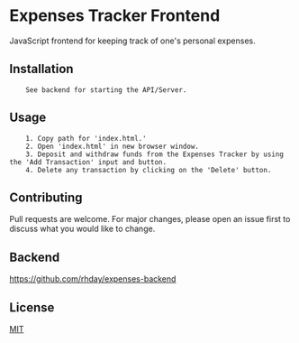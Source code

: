 # Expenses Tracker Frontend

JavaScript frontend for keeping track of one's personal expenses.

## Installation
```
    See backend for starting the API/Server.
```
## Usage
```
    1. Copy path for 'index.html.' 
    2. Open 'index.html' in new browser window.
    3. Deposit and withdraw funds from the Expenses Tracker by using the 'Add Transaction' input and button.
    4. Delete any transaction by clicking on the 'Delete' button.

```

## Contributing

Pull requests are welcome. For major changes, please open an issue first to discuss what you would like to change.

## Backend

https://github.com/rhday/expenses-backend

## License

[MIT](https://choosealicense.com/licenses/mit/)